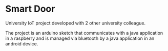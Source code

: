 # Smart Door
University IoT project developed with 2 other university colleague.

The project is an arduino sketch that communicates with a java application in a raspberry and is managed via bluetooth by a java application in an android device.
